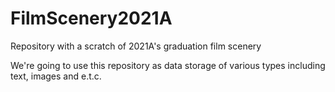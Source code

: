 # FilmScenery2021A

Repository with a scratch of 2021A's graduation film scenery

We're going to use this repository as data storage of various types including text, images and e.t.c.

